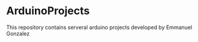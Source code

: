 # ArduinoProjects
This repository contains serveral arduino projects developed by Emmanuel Gonzalez

